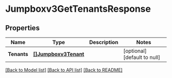 # Jumpboxv3GetTenantsResponse

## Properties
Name | Type | Description | Notes
------------ | ------------- | ------------- | -------------
**Tenants** | [**[]Jumpboxv3Tenant**](jumpboxv3Tenant.md) |  | [optional] [default to null]

[[Back to Model list]](../README.md#documentation-for-models) [[Back to API list]](../README.md#documentation-for-api-endpoints) [[Back to README]](../README.md)

